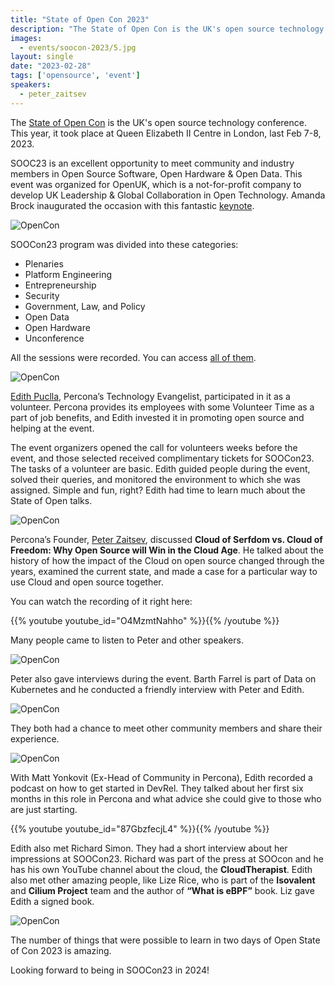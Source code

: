 ```yaml
---
title: "State of Open Con 2023"
description: "The State of Open Con is the UK's open source technology conference. SOOC23 is an excellent opportunity to meet community and industry members in Open Source Software, Open Hardware & Open Data."
images:
  - events/soocon-2023/5.jpg
layout: single
date: "2023-02-28"
tags: ['opensource', 'event']
speakers:
  - peter_zaitsev
---
```

The [State of Open Con](https://stateofopencon.com/) is the UK's open source technology conference. This year, it took place at Queen Elizabeth II Centre in London, last Feb 7-8, 2023.

SOOC23 is an excellent opportunity to meet community and industry members in Open Source Software, Open Hardware & Open Data. This event was organized for OpenUK, which is a not-for-profit company to develop UK Leadership & Global Collaboration in Open Technology. Amanda Brock inaugurated the occasion with this fantastic [keynote](https://www.youtube.com/watch?v=XutzdsMwRf4).

![OpenCon](/events/soocon-2023/7.jpg)

SOOCon23 program was divided into these categories:

* Plenaries
* Platform Engineering
* Entrepreneurship
* Security
* Government, Law, and Policy
* Open Data
* Open Hardware
* Unconference

All the sessions were recorded. You can access [all of them](https://stateofopencon.com/conference-videos/).

![OpenCon](/events/soocon-2023/2.jpg)

[Edith Puclla](https://www.linkedin.com/in/edithpuclla/), Percona’s Technology Evangelist, participated in it as a volunteer. Percona provides its employees with some Volunteer Time as a part of job benefits, and Edith invested it in promoting open source and helping at the event.

The event organizers opened the call for volunteers weeks before the event, and those selected received complimentary tickets for SOOCon23. The tasks of a volunteer are basic. Edith guided people during the event, solved their queries, and monitored the environment to which she was assigned. Simple and fun, right? Edith had time to learn much about the State of Open talks.

![OpenCon](/events/soocon-2023/6.jpg)

Percona’s Founder, [Peter Zaitsev](https://www.linkedin.com/in/peterzaitsev/), discussed **Cloud of Serfdom vs. Cloud of Freedom: Why Open Source will Win in the Cloud Age**. He talked about the history of how the impact of the Cloud on open source changed through the years, examined the current state, and made a case for a particular way to use Cloud and open source together.

You can watch the recording of it right here: 

{{% youtube youtube_id="O4MzmtNahho" %}}{{% /youtube %}}

Many people came to listen to Peter and other speakers.

![OpenCon](/events/soocon-2023/4.jpg)

Peter also gave interviews during the event. Barth Farrel is part of Data on Kubernetes and he conducted a friendly interview with Peter and Edith.

![OpenCon](/events/soocon-2023/1.jpg)

They both had a chance to meet other community members and share their experience. 

![OpenCon](/events/soocon-2023/5.jpg)

With Matt Yonkovit (Ex-Head of Community in Percona), Edith recorded a podcast on how to get started in DevRel. They talked about her first six months in this role in Percona and what advice she could give to those who are just starting. 

{{% youtube youtube_id="87GbzfecjL4" %}}{{% /youtube %}}

Edith also met Richard Simon. They had a short interview about her impressions at SOOCon23. Richard was part of the press at SOOcon and he has his own YouTube channel about the cloud, the **CloudTherapist**.
Edith also met other amazing people, like Lize Rice, who is part of the **Isovalent** and **Cilium Project** team and the author of **“What is eBPF”** book. Liz gave Edith a signed book.

![OpenCon](/events/soocon-2023/3.jpg)

The number of things that were possible to learn in two days of Open State of Con 2023 is amazing. 

Looking forward to being in SOOCon23 in 2024!

